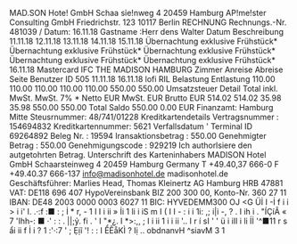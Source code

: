 MAD.SON Hote! GmbH Schaa sỉe!nweg 4 20459 Hamburg AP!me!ster Consulting GmbH Friedrichstr. 123 10117 Berlin RECHNUNG Rechnungs.-Nr. 481039 / Datum: 16.11.18 Gastname :Herr dens Walter Datum Beschreibung 11.11.18 12.11.18 13.11.18 14.11.18 15.11.18 Übernachtung exklusive Frühstück* Übernachtung exklusive Frühstück* Übernachtung exklusive Frühstück* Übernachtung exklusive Frühstück* Übernachtung exklusive Frühstück* 16.11.18 Mastercard IFC THE MADISON HAMBURG Zimmer Anreise Abreise Seite Benutzer ID 505 11.11.18 16.11.18 lofi RIL Belastung Entlastung 110.00 110.00 110.00 110.00 110.00 550.00 550.00 Umsatzsteuer Detail Total inkl. MwSt. MwSt. 7% * Netto EUR MwSt. EUR Brutto EUR 514.02 514.02 35.98 35.98 550.00 550.00 Total Saldo 550.00 0.00 EUR Finanzamt: Hamburg Mitte Steusrnummer: 48/741/01228 Kreditkartendetails Vertragsnummer : 154694832 Kreditkartennummer: 5621 Verfallsdatum ' Terminal ID 69264892 Beleg Nr. : 19594 Iransaktionsbetrag : 550.00 Genehmigter Betrag : 550.00 Genehmigungscode : 929219 Ich authorlsiere den autgetohrten Betrag. Unterschrift des Karteninhabers MADISON Hotel GmbH Schaarsteinweg 4 20459 Hamburg Germany T +49.40,37 666-0 F +49.40.37 666-137 info@madisonhotel.de madisonhotel.de Geschäftsführer: Marlies Head, Thomas Kleinertz AG Hamburg HRB 47881 VAT: DE118 696 407 HypoVereinsbank BIZ 200 300 00, Konto-Nr. 360 27 11 IBAN: DE48 2003 0000 0003 6027 11 BIC: HYVEDEMM300 OJ <G Üİ I -İ f i i > i i' I. .·:f :■ : ; İ * r, - 1 I I i ii » İi 1 li i iS m I ( I I - : i i 1i: ,; i|i -, ? . I ih i . "ÍÇíÂ « 7 'Ihh-: ■ ·' : : . ||;ỷ. fi . ' I "*¿. I *>:,, ; I i ii 1 i i ii '.. I r í sI ' ' ü i iII i li İİ '^■11 r s ẩi ii f İ i ? 1 :'·:7 ' ; Ẹịĩ '! : : I ỂÊẵKÌ ? Iị .. obdnanvH ^siavM 3 1